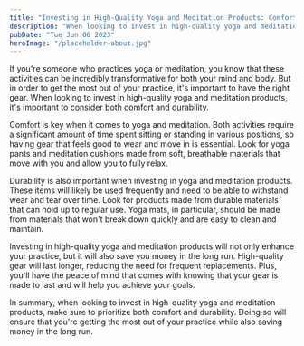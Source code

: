 ```yaml
---
title: "Investing in High-Quality Yoga and Meditation Products: Comfort and Durability"
description: "When looking to invest in high-quality yoga and meditation products, it&#39;s important to consider comfort and durability. Read on to learn more about the benefits of investing in such products."
pubDate: "Tue Jun 06 2023"
heroImage: "/placeholder-about.jpg"
---
```


If you&#39;re someone who practices yoga or meditation, you know that these activities can be incredibly transformative for both your mind and body. But in order to get the most out of your practice, it&#39;s important to have the right gear. When looking to invest in high-quality yoga and meditation products, it&#39;s important to consider both comfort and durability.

Comfort is key when it comes to yoga and meditation. Both activities require a significant amount of time spent sitting or standing in various positions, so having gear that feels good to wear and move in is essential. Look for yoga pants and meditation cushions made from soft, breathable materials that move with you and allow you to fully relax.

Durability is also important when investing in yoga and meditation products. These items will likely be used frequently and need to be able to withstand wear and tear over time. Look for products made from durable materials that can hold up to regular use. Yoga mats, in particular, should be made from materials that won&#39;t break down quickly and are easy to clean and maintain.

Investing in high-quality yoga and meditation products will not only enhance your practice, but it will also save you money in the long run. High-quality gear will last longer, reducing the need for frequent replacements. Plus, you&#39;ll have the peace of mind that comes with knowing that your gear is made to last and will help you achieve your goals.

In summary, when looking to invest in high-quality yoga and meditation products, make sure to prioritize both comfort and durability. Doing so will ensure that you&#39;re getting the most out of your practice while also saving money in the long run.